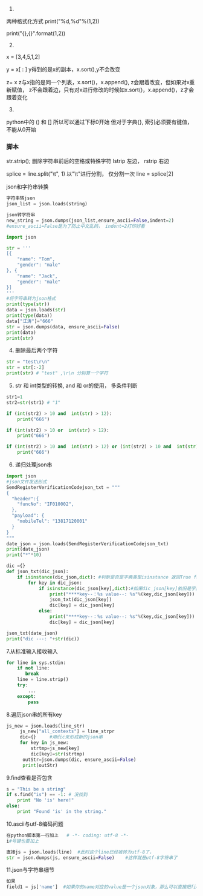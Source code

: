 1.

两种格式化方式
print("%d,%d"%(1,2))

print("{},{}".format(1,2))

2.

x = [3,4,5,1,2]

y = x[ : ]     y得到的是x的副本，x.sort(),y不会改变

z= x  		z与x指的是同一个列表，x.sort()，x.append(), z会跟着改变，但如果对x重新赋值， z不会跟着边，只有对x进行修改的时候如x.sort()，x.append()，z才会跟着变化

3.

python中的 () 和 [] 所以可以通过下标0开始
但对于字典{}, 索引必须要有键值，不能从0开始

### 脚本

str.strip(); 删除字符串前后的空格或特殊字符
lstrip 左边， rstrip 右边

splice = line.split("\t", 1)  以"\t"进行分割， 仅分割一次
line = splice[2]

json和字符串转换

~~~python
字符串转json
json_list = json.loads(string)

json转字符串
new_string = json.dumps(json_list,ensure_ascii=False,indent=2)
#ensure_ascii=False是为了防止中文乱码， indent=2打印好看

import json

str = '''
[{
    "name": "Tom",
    "gender": "male"
}, {
    "name": "Jack",
    "gender": "male"   
}]
'''
#将字符串转为json格式
print(type(str))
data = json.loads(str)
print(type(data))
data["江涛"]="666"
str = json.dumps(data, ensure_ascii=False)
print(data)
print(str)

~~~

4. 删除最后两个字符

~~~python
str = "test\r\n"
str = str[:-2]
print(str) # "test" ,\r\n 分别算一个字符
~~~

5.  str 和 int类型的转换, and 和 or的使用， 多条件判断

~~~python
str1=1
str2=str(str1) # "1"

if (int(str2) > 10 and  int(str) > 12):
    print("666")

if (int(str2) > 10 or  int(str) > 12):
    print("666")

if (int(str2) > 10 and  int(str) > 12) or (int(str2) > 10 and  int(str) > 12):
    print("666")
~~~

6. 递归处理json串

~~~python
import json
#json文件发送形式
SendRegisterVerificationCodejson_txt = """
{
  "header":{
    "funcNo": "IF010002",
  },
  "payload": {
    "mobileTel": "13817120001"
  }
}
"""
date_json = json.loads(SendRegisterVerificationCodejson_txt)
print(date_json)
print("*"*10)

dic ={}
def json_txt(dic_json):
    if isinstance(dic_json,dict): #判断是否是字典类型isinstance 返回True false
        for key in dic_json:
            if isinstance(dic_json[key],dict):#如果dic_json[key]依旧是字典类型
                print("****key--：%s value--: %s"%(key,dic_json[key]))
                json_txt(dic_json[key])
                dic[key] = dic_json[key]
            else:
                print("****key--：%s value--: %s"%(key,dic_json[key]))
                dic[key] = dic_json[key]

json_txt(date_json)
print("dic ---: "+str(dic))
~~~

7.从标准输入接收输入

~~~python
for line in sys.stdin:
    if not line:
       break
    line = line.strip()
    try:
        ...
    except:
        pass

~~~

8.遍历json串的所有key

~~~python
js_new = json.loads(line_str)
     js_new["all_contexts"] = line_strpr
     dic={}		#用dic来形成新的json串
     for key in js_new:
         strtmp=js_new[key]
         dic[key]=str(strtmp)
      outStr=json.dumps(dic, ensure_ascii=False)
      print(outStr)

~~~

9.find查看是否包含

~~~python
s = "This be a string"
if s.find("is") == -1: # 没找到
    print "No 'is' here!"
else:
    print "Found 'is' in the string."
~~~

10.ascii与utf-8编码问题

~~~python
在python脚本第一行加上   # -*- coding: utf-8 -*-
i#号键也要加上

直接js = json.loads(line)  #此时这个line已经被转为utf-8了，
str = json.dumps(js, ensure_ascii=False)	#这样就是utf-8字符串了

~~~

11.json与字符串细节

~~~python
如果
field1 = js['name']  #如果你的name对应的value是一个json对象，那么可以直接把field1当成json对象使用， 否则必须把field1转化为json对象才可以进一步解析field1中的子字段
~~~

